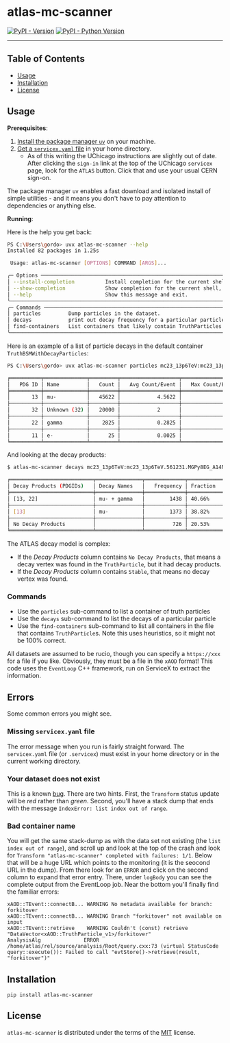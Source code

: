# atlas-mc-scanner

[![PyPI - Version](https://img.shields.io/pypi/v/atlas-mc-scanner.svg)](https://pypi.org/project/atlas-mc-scanner)
[![PyPI - Python Version](https://img.shields.io/pypi/pyversions/atlas-mc-scanner.svg)](https://pypi.org/project/atlas-mc-scanner)

-----

## Table of Contents

- [Usage](#usage)
- [Installation](#installation)
- [License](#license)

## Usage

**Prerequisites**:

1. [Install the package manager `uv`](https://docs.astral.sh/uv/getting-started/installation/) on your machine.
1. [Get a `servicex.yaml` file](https://servicex-frontend.readthedocs.io/en/stable/connect_servicex.html) in your home directory.
    - As of this writing the UChicago instructions are slightly out of date. After clicking the `sign-in` link at the top of the UChicago `servicex` page, look for the `ATLAS` button. Click that and use your usual CERN sign-on.

The package manager `uv` enables a fast download and isolated install of simple utilities - and it means you don't have to pay attention to dependencies or anything else.

**Running**:

Here is the help you get back:

```bash
PS C:\Users\gordo> uvx atlas-mc-scanner --help
Installed 82 packages in 1.25s

 Usage: atlas-mc-scanner [OPTIONS] COMMAND [ARGS]...

╭─ Options ──────────────────────────────────────────────────────────────────────────────────────────────────────────────────────────────────────────────────────────────────────────────────────────────────────────────────────────────────────────────────────╮
│ --install-completion          Install completion for the current shell.                                                                                                                                                                                        │
│ --show-completion             Show completion for the current shell, to copy it or customize the installation.                                                                                                                                                 │
│ --help                        Show this message and exit.                                                                                                                                                                                                      │
╰────────────────────────────────────────────────────────────────────────────────────────────────────────────────────────────────────────────────────────────────────────────────────────────────────────────────────────────────────────────────────────────────╯
╭─ Commands ─────────────────────────────────────────────────────────────────────────────────────────────────────────────────────────────────────────────────────────────────────────────────────────────────────────────────────────────────────────────────────╮
│ particles         Dump particles in the dataset.                                                                                                                                                                                                               │
│ decays            print out decay frequency for a particular particle                                                                                                                                                                                          │
│ find-containers   List containers that likely contain TruthParticles.                                                                                                                                                                                          │
╰────────────────────────────────────────────────────────────────────────────────────────────────────────────────────────────────────────────────────────────────────────────────────────────────────────────────────────────────────────────────────────────────╯
```

Here is an example of a list of particle decays in the default container `TruthBSMWithDecayParticles`:

```bash
PS C:\Users\gordo> uvx atlas-mc-scanner particles mc23_13p6TeV:mc23_13p6TeV.561231.MGPy8EG_A14N23LO_HAHM_ggHZdZd_mumu_600_0p005.deriv.DAOD_LLP1.e8577_e8528_a934_s4370_r16083_r15970_p6619_tid42970882_00

╒══════════╤══════════════╤═════════╤═══════════════════╤═══════════════════╤═══════════════════╕
│   PDG ID │ Name         │   Count │   Avg Count/Event │   Max Count/Event │   Min Count/Event │
╞══════════╪══════════════╪═════════╪═══════════════════╪═══════════════════╪═══════════════════╡
│       13 │ mu-          │   45622 │            4.5622 │                 6 │                 2 │
├──────────┼──────────────┼─────────┼───────────────────┼───────────────────┼───────────────────┤
│       32 │ Unknown (32) │   20000 │            2      │                 2 │                 2 │
├──────────┼──────────────┼─────────┼───────────────────┼───────────────────┼───────────────────┤
│       22 │ gamma        │    2825 │            0.2825 │                 7 │                 0 │
├──────────┼──────────────┼─────────┼───────────────────┼───────────────────┼───────────────────┤
│       11 │ e-           │      25 │            0.0025 │                 4 │                 0 │
╘══════════╧══════════════╧═════════╧═══════════════════╧═══════════════════╧═══════════════════╛
```

And looking at the decay products:

```bash
$ atlas-mc-scanner decays mc23_13p6TeV:mc23_13p6TeV.561231.MGPy8EG_A14N23LO_HAHM_ggHZdZd_mumu_600_0p005.deriv.DAOD_LLP1.e8577_e8528_a934_s4370_r16083_r15970_p6619_tid42970882_00 13

╒═══════════════════════════╤═══════════════╤═════════════╤════════════╕
│ Decay Products (PDGIDs)   │ Decay Names   │   Frequency │ Fraction   │
╞═══════════════════════════╪═══════════════╪═════════════╪════════════╡
│ [13, 22]                  │ mu- + gamma   │        1438 │ 40.66%     │
├───────────────────────────┼───────────────┼─────────────┼────────────┤
│ [13]                      │ mu-           │        1373 │ 38.82%     │
├───────────────────────────┼───────────────┼─────────────┼────────────┤
│ No Decay Products         │               │         726 │ 20.53%     │
╘═══════════════════════════╧═══════════════╧═════════════╧════════════╛
```

The ATLAS decay model is complex:

- If the _Decay Products_ column contains `No Decay Products`, that means a decay vertex was found in the `TruthParticle`, but it had decay products.
- If the _Decay Products_ column contains `Stable`, that means no decay vertex was found.

### Commands

- Use the `particles` sub-command to list a container of truth particles
- Use the `decays` sub-command to list the decays of a particular particle
- Use the `find-containers` sub-command to list all containers in the file that contains `TruthParticle`s. Note this uses heuristics, so it might not be 100% correct.

All datasets are assumed to be rucio, though you can specify a `https://xxx` for a file if you like. Obviously, they must be a file in the `xAOD` format! This code uses the `EventLoop` C++ framework, run on ServiceX to extract the information.

## Errors

Some common errors you might see.

### Missing `servicex.yaml` file

The error message when you run is fairly straight forward. The `servicex.yaml` file (or `.servicex`) must exist in your home directory or in the current working directory.

### Your dataset does not exist

This is a known [bug](https://github.com/gordonwatts/atlas-mc-scanner/issues/22). There are two hints. First, the `Transform` status update will be _red_ rather than _green_. Second, you'll have a stack dump that ends with the message `IndexError: list index out of range`.

### Bad container name

You will get the same stack-dump as with the data set not existing (the `list index out of range`), and scroll up and look at the top of the crash and look for `Transform "atlas-mc-scanner" completed with failures: 1/1`. Below that will be a huge URL which points to the monitoring (it is the seocond URL in the dump). From there look for an `ERROR` and click on the second column to expand that error entry. There, under `logBody` you can see the complete output from the EventLoop job. Near the bottom you'll finally find the familiar errors:

```text
xAOD::TEvent::connectB... WARNING No metadata available for branch: forkitover
xAOD::TEvent::connectB... WARNING Branch "forkitover" not available on input
xAOD::TEvent::retrieve    WARNING Couldn't (const) retrieve "DataVector<xAOD::TruthParticle_v1>/forkitover"
AnalysisAlg              ERROR   /home/atlas/rel/source/analysis/Root/query.cxx:73 (virtual StatusCode query::execute()): Failed to call "evtStore()->retrieve(result, "forkitover")"
```

## Installation

```console
pip install atlas-mc-scanner
```

## License

`atlas-mc-scanner` is distributed under the terms of the [MIT](https://spdx.org/licenses/MIT.html) license.
